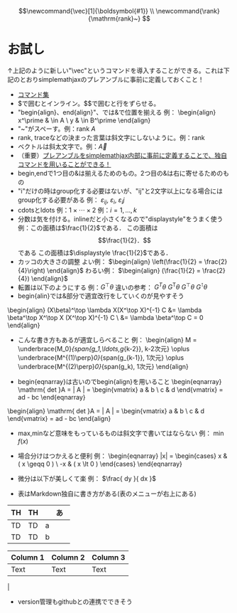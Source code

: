 $$\newcommand{\vec}[1]{\boldsymbol{#1}} \\
\newcommand{\rank}{\mathrm{rank}~} $$



# お試し
↑上記のように新しい"\vec"というコマンドを導入することができる。これは下記のとおりsimplemathjaxのプレアンブルに事前に定義しておくこと！

* [コマンド集](https://easy-copy-mathjax.nakaken88.com/matrix/)
* \$で囲むとインライン。$$で囲むと行をずらせる。
* "begin{align}、end{align}"、では&で位置を揃える
例：
\begin{align}
    x^\prime & \in A \\
    y & \in B^\prime
\end{align}
* "~"がスペーす。例：$\mathrm{rank}~A$
* rank, traceなどの決まった言葉は斜文字にしないように。例：$\mathrm{rank}$
* ベクトルは斜太文字で。例：$\vec{ A }$
* （重要）[プレアンブルをsimplemathjax内部に事前に定義することで、独自コマンドを用いることができる！](https://sasshi.me/archives/176)
* begin,endで1つ目の&は揃えるためのもの。2つ目の&は右に寄せるためのもの
* "i"だけの時はgroup化する必要はないが、"ij"と2文字以上になる場合にはgroup化する必要がある
例： $\varepsilon_{ij}$, $\varepsilon_i$, $\varepsilon_ij$
* cdotsとldots
例：$1\times \cdots \times 2$
例：$i=1,\ldots, k$
* 分数は気を付ける。inlineだと小さくなるので"displaystyle"をうまく使う
例：この面積は$\frac{1}{2}$である．
この面積は$$\frac{1}{2}．$$
である
この面積は$\displaystyle \frac{1}{2}$である．
* カッコの大きさの調整
よい例：
$\begin{align}
    \left(\frac{1}{2} = \frac{2}{4}\right)
\end{align}$
わるい例：
$\begin{align}
    (\frac{1}{2} = \frac{2}{4})
\end{align}$
* 転置は以下のようにする
例：$G^\top\theta$
違いの参考：
$G^T \theta$
$G^\mathrm{T}\theta$
$G^\top\theta$
$G^\intercal\theta$
* begin{alin}では&部分で適宜改行をしていくのが見やすそう

\begin{align}
    (X\beta)^\top \lambda X(X^\top X)^{-1} C 
    &= \lambda \beta^\top X^\top X (X^\top X)^{-1} C \\
    &= \lambda \beta^\top C = 0
\end{align}
* こんな書き方もあるが適宜しらべること
例：
\begin{align}
    M = \underbrace{M_0}_{span\{g_1,\ldots,g_{k-2}\}, k-2次元} \oplus \underbrace{M^{(1)\perp}_0}_{span\{g_{k-1}\}, 1次元} \oplus \underbrace{M^{(2)\perp}_0}_{span(g_k), 1次元}
\end{align}

* begin{eqnarray}は古いのでbegin{align}を用いること
\begin{eqnarray}
\mathrm{ det }A
 = | A |
 = \begin{vmatrix} a & b \\ c & d \end{vmatrix}
 = ad - bc
\end{eqnarray}

\begin{align}
\mathrm{ det }A
 = | A |
 = \begin{vmatrix} a & b \\ c & d \end{vmatrix}
 = ad - bc
\end{align}

* max,minなど意味をもっているものは斜文字で書いてはならない
例：
$\min f(x)$

* 場合分けはつかえると便利
例：
\begin{eqnarray}
|x|
 =
  \begin{cases}
    x & ( x \geqq 0 ) \\
    -x & ( x \lt 0 )
  \end{cases}
\end{eqnarray}

* 微分は以下が美しくて楽
例：
$\frac{ dy }{ dx }$

* 表はMarkdown独自に書き方がある(表のメニューが右上にある)

|  TH  |  TH  |　あ　|
| --- | --- | ---|
|  TD  |  TD  | a |
|  TD  |  TD  | b 

| Column 1 | Column 2 | Column 3 |
| -------- | -------- | -------- |
| Text     | Text     | Text     |
|

* version管理もgithubとの連携でできそう